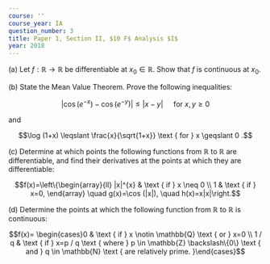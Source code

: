 ```yaml
---
course: ''
course_year: IA
question_number: 3
title: Paper 1, Section II, $10 F$ Analysis $I$
year: 2018
---
```




(a) Let $f: \mathbb{R} \rightarrow \mathbb{R}$ be differentiable at $x_{0} \in \mathbb{R}$. Show that $f$ is continuous at $x_{0}$.

(b) State the Mean Value Theorem. Prove the following inequalities:

$$\left|\cos \left(e^{-x}\right)-\cos \left(e^{-y}\right)\right| \leqslant|x-y| \quad \text { for } x, y \geqslant 0$$

and

$$\log (1+x) \leqslant \frac{x}{\sqrt{1+x}} \text { for } x \geqslant 0 .$$

(c) Determine at which points the following functions from $\mathbb{R}$ to $\mathbb{R}$ are differentiable, and find their derivatives at the points at which they are differentiable:

$$f(x)=\left\{\begin{array}{ll}
|x|^{x} & \text { if } x \neq 0 \\
1 & \text { if } x=0,
\end{array} \quad g(x)=\cos (|x|), \quad h(x)=x|x|\right.$$

(d) Determine the points at which the following function from $\mathbb{R}$ to $\mathbb{R}$ is continuous:

$$f(x)= \begin{cases}0 & \text { if } x \notin \mathbb{Q} \text { or } x=0 \\ 1 / q & \text { if } x=p / q \text { where } p \in \mathbb{Z} \backslash\{0\} \text { and } q \in \mathbb{N} \text { are relatively prime. }\end{cases}$$